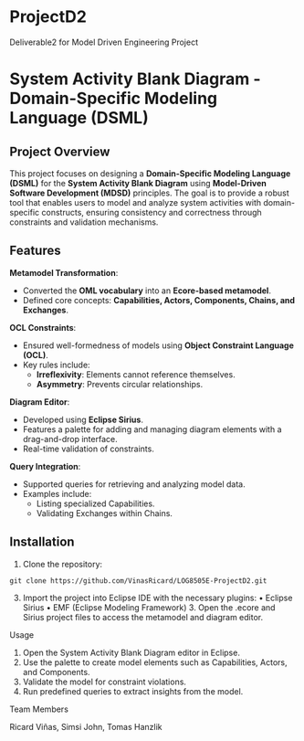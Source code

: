 # ProjectD2
 Deliverable2 for Model Driven Engineering Project

# **System Activity Blank Diagram - Domain-Specific Modeling Language (DSML)**

## **Project Overview**
This project focuses on designing a **Domain-Specific Modeling Language (DSML)** for the **System Activity Blank Diagram** using **Model-Driven Software Development (MDSD)** principles. The goal is to provide a robust tool that enables users to model and analyze system activities with domain-specific constructs, ensuring consistency and correctness through constraints and validation mechanisms.

## **Features**
**Metamodel Transformation**: 
  - Converted the **OML vocabulary** into an **Ecore-based metamodel**.
  - Defined core concepts: **Capabilities, Actors, Components, Chains, and Exchanges**.
  
**OCL Constraints**:
  - Ensured well-formedness of models using **Object Constraint Language (OCL)**.
  - Key rules include:
    - **Irreflexivity**: Elements cannot reference themselves.
    - **Asymmetry**: Prevents circular relationships.

**Diagram Editor**:
  - Developed using **Eclipse Sirius**.
  - Features a palette for adding and managing diagram elements with a drag-and-drop interface.
  - Real-time validation of constraints.

**Query Integration**:
  - Supported queries for retrieving and analyzing model data.
  - Examples include:
    - Listing specialized Capabilities.
    - Validating Exchanges within Chains.

## **Installation**
1. Clone the repository:
```
git clone https://github.com/VinasRicard/LOG8505E-ProjectD2.git
```
  

3.	Import the project into Eclipse IDE with the necessary plugins:
	•	Eclipse Sirius
	•	EMF (Eclipse Modeling Framework)
	3.	Open the .ecore and Sirius project files to access the metamodel and diagram editor.

Usage

1.	Open the System Activity Blank Diagram editor in Eclipse.
2.	Use the palette to create model elements such as Capabilities, Actors, and Components.
3.	Validate the model for constraint violations.
4.	Run predefined queries to extract insights from the model.

Team Members

Ricard Viñas, Simsi John, Tomas Hanzlik	
